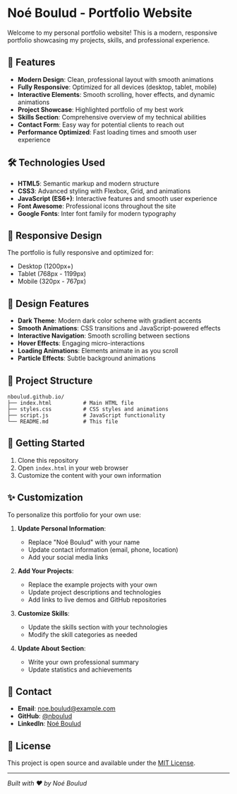 # Noé Boulud - Portfolio Website

Welcome to my personal portfolio website! This is a modern, responsive portfolio showcasing my projects, skills, and professional experience.

## 🚀 Features

- **Modern Design**: Clean, professional layout with smooth animations
- **Fully Responsive**: Optimized for all devices (desktop, tablet, mobile)
- **Interactive Elements**: Smooth scrolling, hover effects, and dynamic animations
- **Project Showcase**: Highlighted portfolio of my best work
- **Skills Section**: Comprehensive overview of my technical abilities
- **Contact Form**: Easy way for potential clients to reach out
- **Performance Optimized**: Fast loading times and smooth user experience

## 🛠️ Technologies Used

- **HTML5**: Semantic markup and modern structure
- **CSS3**: Advanced styling with Flexbox, Grid, and animations
- **JavaScript (ES6+)**: Interactive features and smooth user experience
- **Font Awesome**: Professional icons throughout the site
- **Google Fonts**: Inter font family for modern typography

## 📱 Responsive Design

The portfolio is fully responsive and optimized for:
- Desktop (1200px+)
- Tablet (768px - 1199px)
- Mobile (320px - 767px)

## 🎨 Design Features

- **Dark Theme**: Modern dark color scheme with gradient accents
- **Smooth Animations**: CSS transitions and JavaScript-powered effects
- **Interactive Navigation**: Smooth scrolling between sections
- **Hover Effects**: Engaging micro-interactions
- **Loading Animations**: Elements animate in as you scroll
- **Particle Effects**: Subtle background animations

## 📂 Project Structure

```
nboulud.github.io/
├── index.html          # Main HTML file
├── styles.css          # CSS styles and animations
├── script.js           # JavaScript functionality
└── README.md           # This file
```

## 🚀 Getting Started

1. Clone this repository
2. Open `index.html` in your web browser
3. Customize the content with your own information

## ✨ Customization

To personalize this portfolio for your own use:

1. **Update Personal Information**:
   - Replace "Noé Boulud" with your name
   - Update contact information (email, phone, location)
   - Add your social media links

2. **Add Your Projects**:
   - Replace the example projects with your own
   - Update project descriptions and technologies
   - Add links to live demos and GitHub repositories

3. **Customize Skills**:
   - Update the skills section with your technologies
   - Modify the skill categories as needed

4. **Update About Section**:
   - Write your own professional summary
   - Update statistics and achievements

## 📧 Contact

- **Email**: noe.boulud@example.com
- **GitHub**: [@nboulud](https://github.com/nboulud)
- **LinkedIn**: [Noé Boulud](https://linkedin.com/in/noe-boulud)

## 📄 License

This project is open source and available under the [MIT License](LICENSE).

---

*Built with ❤️ by Noé Boulud*